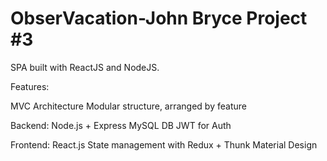 # ObserVacation-John Bryce Project  #3
SPA built with ReactJS and NodeJS.

Features:

MVC Architecture
Modular structure, arranged by feature

Backend:
Node.js + Express
MySQL DB
JWT for Auth

Frontend:
React.js
State management with Redux + Thunk
Material Design
